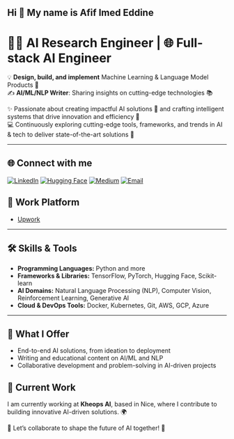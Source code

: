 ## Hi 👋 My name is Afif Imed Eddine 

# 👨‍💻 AI Research Engineer | 🌐 Full-stack AI Engineer

💡 **Design, build, and implement** Machine Learning & Language Model Products 🚀  
✍️ **AI/ML/NLP Writer**: Sharing insights on cutting-edge technologies 📚  

✨ Passionate about creating impactful AI solutions 🤖 and crafting intelligent systems that drive innovation and efficiency 🌟  
💻 Continuously exploring cutting-edge tools, frameworks, and trends in AI & tech to deliver state-of-the-art solutions 🌌  

---

## 🌐 **Connect with me**

[<img src="https://img.icons8.com/color/48/000000/linkedin.png" alt="LinkedIn" style="vertical-align:middle;">](https://www.linkedin.com/in/afif-imad-eddine-5a0291153) [<img src="https://img.icons8.com/emoji/48/000000/hugging-face.png" alt="Hugging Face" style="vertical-align:middle;">](https://huggingface.co/Imed14205) [<img src="https://img.icons8.com/ios-filled/50/000000/medium-monogram.png" alt="Medium" style="vertical-align:middle;">](https://medium.com/@imad14205) [<img src="https://img.icons8.com/fluency/48/000000/gmail.png" alt="Email" style="vertical-align:middle;">](mailto:imededdine.afif@gmail.com) 


## 💼 **Work Platform**

- [Upwork](https://www.upwork.com/freelancers/~01b61ea074538b685c?mp_source=share)  

---

## 🛠️ **Skills & Tools**

- **Programming Languages:** Python and more  
- **Frameworks & Libraries:** TensorFlow, PyTorch, Hugging Face, Scikit-learn  
- **AI Domains:** Natural Language Processing (NLP), Computer Vision, Reinforcement Learning, Generative AI  
- **Cloud & DevOps Tools:** Docker, Kubernetes, Git, AWS, GCP, Azure  

---

## 🚀 **What I Offer**

- End-to-end AI solutions, from ideation to deployment  
- Writing and educational content on AI/ML and NLP  
- Collaborative development and problem-solving in AI-driven projects  

## 🏢 **Current Work**

I am currently working at **Kheops AI**, based in Nice, where I contribute to building innovative AI-driven solutions. 🌍  

🔗 Let’s collaborate to shape the future of AI together! 🚀
